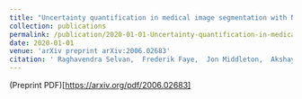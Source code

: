 ```yaml
---
title: "Uncertainty quantification in medical image segmentation with Normalizing Flows"
collection: publications
permalink: /publication/2020-01-01-Uncertainty-quantification-in-medical-image-segmentation-with-Normalizing-Flows
date: 2020-01-01
venue: 'arXiv preprint arXiv:2006.02683'
citation: ' Raghavendra Selvan,  Frederik Faye,  Jon Middleton,  Akshay Pai, &quot;Uncertainty quantification in medical image segmentation with Normalizing Flows.&quot; arXiv preprint arXiv:2006.02683, 2020.'
---
```

(Preprint PDF)[https://arxiv.org/pdf/2006.02683]
